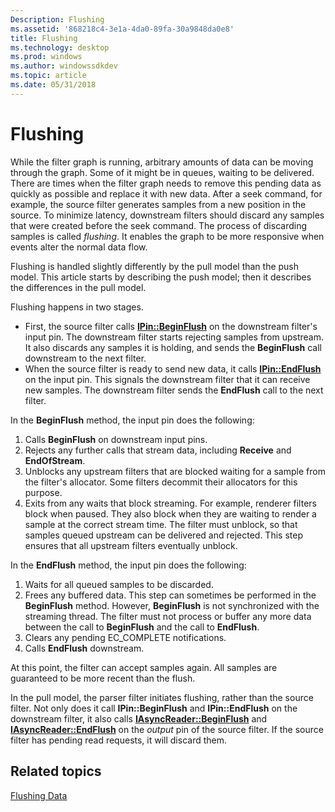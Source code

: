 ```yaml
---
Description: Flushing
ms.assetid: '868218c4-3e1a-4da0-89fa-30a9848da0e8'
title: Flushing
ms.technology: desktop
ms.prod: windows
ms.author: windowssdkdev
ms.topic: article
ms.date: 05/31/2018
---
```


# Flushing

While the filter graph is running, arbitrary amounts of data can be moving through the graph. Some of it might be in queues, waiting to be delivered. There are times when the filter graph needs to remove this pending data as quickly as possible and replace it with new data. After a seek command, for example, the source filter generates samples from a new position in the source. To minimize latency, downstream filters should discard any samples that were created before the seek command. The process of discarding samples is called *flushing*. It enables the graph to be more responsive when events alter the normal data flow.

Flushing is handled slightly differently by the pull model than the push model. This article starts by describing the push model; then it describes the differences in the pull model.

Flushing happens in two stages.

-   First, the source filter calls [**IPin::BeginFlush**](/windows/desktop/api/Strmif/nf-strmif-ipin-beginflush) on the downstream filter's input pin. The downstream filter starts rejecting samples from upstream. It also discards any samples it is holding, and sends the **BeginFlush** call downstream to the next filter.
-   When the source filter is ready to send new data, it calls [**IPin::EndFlush**](/windows/desktop/api/Strmif/nf-strmif-ipin-endflush) on the input pin. This signals the downstream filter that it can receive new samples. The downstream filter sends the **EndFlush** call to the next filter.

In the **BeginFlush** method, the input pin does the following:

1.  Calls **BeginFlush** on downstream input pins.
2.  Rejects any further calls that stream data, including **Receive** and **EndOfStream**.
3.  Unblocks any upstream filters that are blocked waiting for a sample from the filter's allocator. Some filters decommit their allocators for this purpose.
4.  Exits from any waits that block streaming. For example, renderer filters block when paused. They also block when they are waiting to render a sample at the correct stream time. The filter must unblock, so that samples queued upstream can be delivered and rejected. This step ensures that all upstream filters eventually unblock.

In the **EndFlush** method, the input pin does the following:

1.  Waits for all queued samples to be discarded.
2.  Frees any buffered data. This step can sometimes be performed in the **BeginFlush** method. However, **BeginFlush** is not synchronized with the streaming thread. The filter must not process or buffer any more data between the call to **BeginFlush** and the call to **EndFlush**.
3.  Clears any pending EC\_COMPLETE notifications.
4.  Calls **EndFlush** downstream.

At this point, the filter can accept samples again. All samples are guaranteed to be more recent than the flush.

In the pull model, the parser filter initiates flushing, rather than the source filter. Not only does it call **IPin::BeginFlush** and **IPin::EndFlush** on the downstream filter, it also calls [**IAsyncReader::BeginFlush**](/windows/desktop/api/Strmif/nf-strmif-iasyncreader-beginflush) and [**IAsyncReader::EndFlush**](/windows/desktop/api/Strmif/nf-strmif-iasyncreader-endflush) on the *output* pin of the source filter. If the source filter has pending read requests, it will discard them.

## Related topics

<dl> <dt>

[Flushing Data](flushing-data.md)
</dt> </dl>

 

 



